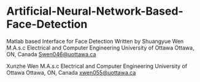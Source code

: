 # Artificial-Neural-Network-Based-Face-Detection
Matlab based Interface for Face Detection
Written by
Shuangyue Wen
M.A.s.c 
Electrical and Computer Engineering
University of Ottawa
Ottawa, ON, Canada
Swen046@uottawa.ca

Xunzhe Wen
M.A.s.c 
Electrical and Computer Engineering
University of Ottawa
Ottawa, ON, Canada
xwen055@uottawa.ca
